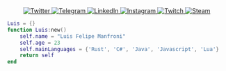 <div align="center">
  <a href="https://twitter.com/siul_manfroni" target="_blank">
    <img src="https://img.shields.io/badge/-Twitter-1ca0f1?style=flat-square&labelColor=1ca0f1&logo=twitter&logoColor=white&link=https://twitter.com/siul_manfroni" alt="Twitter" />
  </a>
  
  <a href="https://t.me/luismanfroni" target="_blank">
    <img src="https://img.shields.io/badge/-Telegram-2CA5E0?style=flat-square&labelColor=1ca0f1&logo=telegram&logoColor=white&link=https://t.me/luismanfroni" alt="Telegram" />
  </a>

  <a href="https://www.linkedin.com/in/luis-felipe-manfroni-b70ba413b/" target="_blank">
    <img src="https://img.shields.io/badge/LinkedIn-%230077B5.svg?&style=flat-square&logo=linkedin&logoColor=white" alt="LinkedIn">
  </a>
  
  <a href="https://www.instagram.com/luismanfroni/" target="_blank">
    <img src="https://img.shields.io/badge/Instagram-%23E4405F.svg?&style=flat-square&logo=instagram&logoColor=white" alt="Instagram">
  </a>
  
  <a href="https://www.twitch.tv/siulmanfroni/" target="_blank">
    <img src="https://img.shields.io/badge/Twitch-9146FF.svg?&style=flat-square&logo=twitch&logoColor=white" alt="Twitch">
  </a>
  
  <a href="https://steamcommunity.com/id/luisfman/" target="_blank">
    <img src="https://img.shields.io/badge/Steam-000000.svg?&style=flat-square&logo=steam&logoColor=white" alt="Steam">
  </a>

</div>

```lua
Luis = {}
function Luis:new()
    self.name = "Luis Felipe Manfroni"
    self.age = 23
    self.mainLanguages = {'Rust', 'C#', 'Java', 'Javascript', 'Lua'}
    return self
end
```
